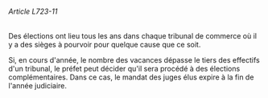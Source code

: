 ###### Article L723-11

Des élections ont lieu tous les ans dans chaque tribunal de commerce où il y a des sièges à pourvoir pour quelque cause que ce soit.

Si, en cours d'année, le nombre des vacances dépasse le tiers des effectifs d'un tribunal, le préfet peut décider qu'il sera procédé à des élections complémentaires. Dans ce cas, le mandat des juges élus expire à la fin de l'année judiciaire.

